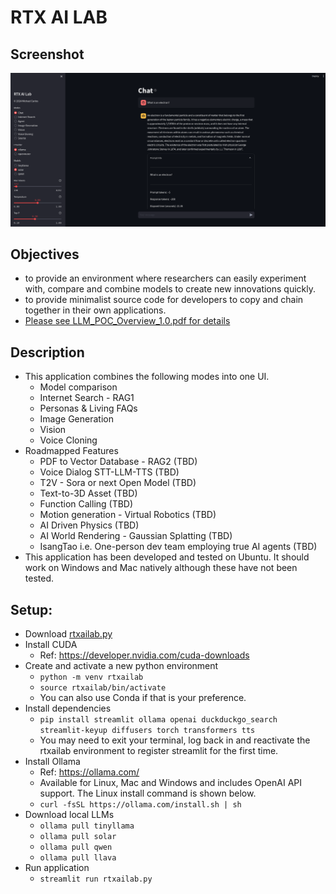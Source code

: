# RTX AI LAB
## Screenshot
![RTX AI Lab Screenshot](https://github.com/isangtao/rtxailab/blob/main/Screenshot%20from%202024-02-22%2020-10-16.png?raw=true)
## Objectives
* to provide an environment where researchers can easily experiment with, compare and combine models to create new innovations quickly.
* to provide minimalist source code for developers to copy and chain together in their own applications.
* [Please see LLM_POC_Overview_1.0.pdf for details](https://github.com/isangtao/rtxailab/blob/main/LLM_POC_Overview_1.0.pdf)
## Description
* This application combines the following modes into one UI.
  * Model comparison
  * Internet Search - RAG1
  * Personas & Living FAQs
  * Image Generation
  * Vision
  * Voice Cloning
* Roadmapped Features
  * PDF to Vector Database - RAG2 (TBD)
  * Voice Dialog STT-LLM-TTS (TBD)
  * T2V - Sora or next Open Model (TBD)
  * Text-to-3D Asset (TBD)
  * Function Calling (TBD)
  * Motion generation - Virtual Robotics (TBD)
  * AI Driven Physics (TBD)
  * AI World Rendering - Gaussian Splatting (TBD)
  * IsangTao i.e. One-person dev team employing true AI agents (TBD)
* This application has been developed and tested on Ubuntu. It should work on Windows and Mac natively although these have not been tested.
## Setup:
* Download [rtxailab.py](https://github.com/isangtao/rtxailab/blob/main/rtxailab.py)
* Install CUDA
  * Ref: https://developer.nvidia.com/cuda-downloads
* Create and activate a new python environment
  * ```python -m venv rtxailab```
  * ```source rtxailab/bin/activate```
  * You can also use Conda if that is your preference.
* Install dependencies 
  * ```pip install streamlit ollama openai duckduckgo_search streamlit-keyup diffusers torch transformers tts```
  * You may need to exit your terminal, log back in and reactivate the rtxailab environment to register streamlit for the first time.
* Install Ollama
  * Ref: https://ollama.com/
  * Available for Linux, Mac and Windows and includes OpenAI API support. The Linux install command is shown below.
  * ```curl -fsSL https://ollama.com/install.sh | sh```
* Download local LLMs
  * ```ollama pull tinyllama```
  * ```ollama pull solar```
  * ```ollama pull qwen```
  * ```ollama pull llava```
* Run application
  * ```streamlit run rtxailab.py```
